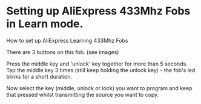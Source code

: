 # Setting up AliExpress 433Mhz Fobs in Learn mode.
How to set up AliExpress Learning 433Mhz Fobs

There are 3 buttons on this fob. (see images)



Press the middle key and 'unlock' key together for more than 5 seconds. 
Tap the middle key 3 times (still keep holding the unlock key) - the fob's led blinks for a short duration.

Now select the key (middle, unlock or lock) you want to program and keep that pressed whilst transmitting the source you want to copy.





